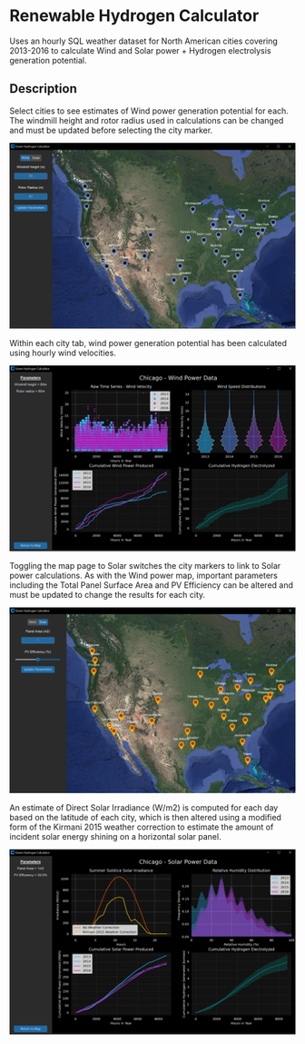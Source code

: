 # Renewable Hydrogen Calculator

Uses an hourly SQL weather dataset for North American cities covering 2013-2016 to calculate Wind and Solar power + Hydrogen electrolysis generation potential. 

## Description

Select cities to see estimates of Wind power generation potential for each. The windmill height and rotor radius used in calculations can be changed and must be updated before selecting the city marker. 

![StartMap_WindData](/ReadMeImages/WindMap_Cities.png?raw=true)

Within each city tab, wind power generation potential has been calculated using hourly wind velocities.

![CityTab_WindData](/ReadMeImages/WindData.png?raw=true)

Toggling the map page to Solar switches the city markers to link to Solar power calculations. As with the Wind power map, important parameters including the Total Panel Surface Area and PV Efficiency can be altered and must be updated to change the results for each city. 

![StartMap_SolarData](/ReadMeImages/SolarMap_Cities.png?raw=true)

An estimate of Direct Solar Irradiance (W/m2) is computed for each day based on the latitude of each city, which is then altered using a modified form of the Kirmani 2015 weather correction to estimate the amount of incident solar energy shining on a horizontal solar panel. 

![CityTab_SolarData](/ReadMeImages/SolarData.png?raw=true)
